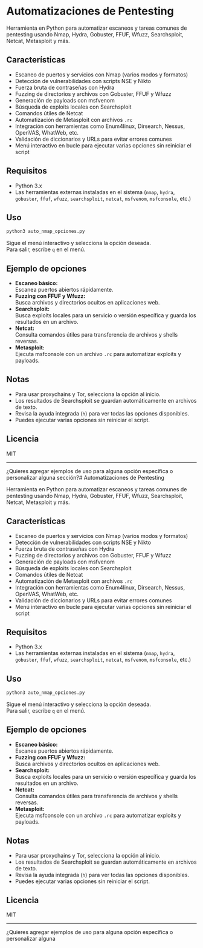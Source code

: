 # Automatizaciones de Pentesting

Herramienta en Python para automatizar escaneos y tareas comunes de pentesting usando Nmap, Hydra, Gobuster, FFUF, Wfuzz, Searchsploit, Netcat, Metasploit y más.

## Características

- Escaneo de puertos y servicios con Nmap (varios modos y formatos)
- Detección de vulnerabilidades con scripts NSE y Nikto
- Fuerza bruta de contraseñas con Hydra
- Fuzzing de directorios y archivos con Gobuster, FFUF y Wfuzz
- Generación de payloads con msfvenom
- Búsqueda de exploits locales con Searchsploit
- Comandos útiles de Netcat
- Automatización de Metasploit con archivos `.rc`
- Integración con herramientas como Enum4linux, Dirsearch, Nessus, OpenVAS, WhatWeb, etc.
- Validación de diccionarios y URLs para evitar errores comunes
- Menú interactivo en bucle para ejecutar varias opciones sin reiniciar el script

## Requisitos

- Python 3.x
- Las herramientas externas instaladas en el sistema (`nmap`, `hydra`, `gobuster`, `ffuf`, `wfuzz`, `searchsploit`, `netcat`, `msfvenom`, `msfconsole`, etc.)

## Uso

```bash
python3 auto_nmap_opciones.py
```

Sigue el menú interactivo y selecciona la opción deseada.  
Para salir, escribe `q` en el menú.

## Ejemplo de opciones

- **Escaneo básico:**  
  Escanea puertos abiertos rápidamente.
- **Fuzzing con FFUF y Wfuzz:**  
  Busca archivos y directorios ocultos en aplicaciones web.
- **Searchsploit:**  
  Busca exploits locales para un servicio o versión específica y guarda los resultados en un archivo.
- **Netcat:**  
  Consulta comandos útiles para transferencia de archivos y shells reversas.
- **Metasploit:**  
  Ejecuta msfconsole con un archivo `.rc` para automatizar exploits y payloads.

## Notas

- Para usar proxychains y Tor, selecciona la opción al inicio.
- Los resultados de Searchsploit se guardan automáticamente en archivos de texto.
- Revisa la ayuda integrada (`h`) para ver todas las opciones disponibles.
- Puedes ejecutar varias opciones sin reiniciar el script.

## Licencia

MIT

---

¿Quieres agregar ejemplos de uso para alguna opción específica o personalizar alguna sección?# Automatizaciones de Pentesting

Herramienta en Python para automatizar escaneos y tareas comunes de pentesting usando Nmap, Hydra, Gobuster, FFUF, Wfuzz, Searchsploit, Netcat, Metasploit y más.

## Características

- Escaneo de puertos y servicios con Nmap (varios modos y formatos)
- Detección de vulnerabilidades con scripts NSE y Nikto
- Fuerza bruta de contraseñas con Hydra
- Fuzzing de directorios y archivos con Gobuster, FFUF y Wfuzz
- Generación de payloads con msfvenom
- Búsqueda de exploits locales con Searchsploit
- Comandos útiles de Netcat
- Automatización de Metasploit con archivos `.rc`
- Integración con herramientas como Enum4linux, Dirsearch, Nessus, OpenVAS, WhatWeb, etc.
- Validación de diccionarios y URLs para evitar errores comunes
- Menú interactivo en bucle para ejecutar varias opciones sin reiniciar el script

## Requisitos

- Python 3.x
- Las herramientas externas instaladas en el sistema (`nmap`, `hydra`, `gobuster`, `ffuf`, `wfuzz`, `searchsploit`, `netcat`, `msfvenom`, `msfconsole`, etc.)

## Uso

```bash
python3 auto_nmap_opciones.py
```

Sigue el menú interactivo y selecciona la opción deseada.  
Para salir, escribe `q` en el menú.

## Ejemplo de opciones

- **Escaneo básico:**  
  Escanea puertos abiertos rápidamente.
- **Fuzzing con FFUF y Wfuzz:**  
  Busca archivos y directorios ocultos en aplicaciones web.
- **Searchsploit:**  
  Busca exploits locales para un servicio o versión específica y guarda los resultados en un archivo.
- **Netcat:**  
  Consulta comandos útiles para transferencia de archivos y shells reversas.
- **Metasploit:**  
  Ejecuta msfconsole con un archivo `.rc` para automatizar exploits y payloads.

## Notas

- Para usar proxychains y Tor, selecciona la opción al inicio.
- Los resultados de Searchsploit se guardan automáticamente en archivos de texto.
- Revisa la ayuda integrada (`h`) para ver todas las opciones disponibles.
- Puedes ejecutar varias opciones sin reiniciar el script.

## Licencia

MIT

---

¿Quieres agregar ejemplos de uso para alguna opción específica o personalizar alguna
